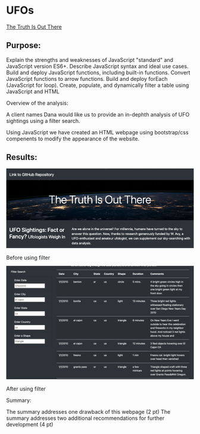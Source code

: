 # UFOs

[The Truth Is Out There](https://aborden23.github.io/UFOs/)

## Purpose:

Explain the strengths and weaknesses of JavaScript "standard" and JavaScript version ES6+.
Describe JavaScript syntax and ideal use cases.
Build and deploy JavaScript functions, including built-in functions.
Convert JavaScript functions to arrow functions.
Build and deploy forEach (JavaScript for loop).
Create, populate, and dynamically filter a table using JavaScript and HTML

Overview of the analysis:

A client names Dana would like us to provide an in-dephth analysis of UFO sightings using a filter search. 

Using JavaScript we have created an HTML webpage using bootstrap/css compenents to modify the appearance of the website.


## Results:

![This is an image](https://github.com/ABorden23/UFOs/blob/main/static/images/html%20page%20preview.jpeg)


Before using filter

![This is an image](https://github.com/ABorden23/UFOs/blob/main/static/images/filter%20website%20preview.jpeg)

After using filter 



Summary:

The summary addresses one drawback of this webpage (2 pt)
The summary addresses two additional recommendations for further development (4 pt)

